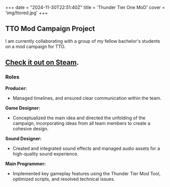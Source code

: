 +++
date = "2024-11-30T22:51:40Z"
title = 'Thunder Tier One MoD'
cover = 'img/ttored.jpg'
+++
## TTO Mod Campaign Project 

I am currently collaborating with a group of my fellow bachelor's students on a mod campaign for TTO. 

## [Check it out on Steam](https://steamcommunity.com/sharedfiles/filedetails/?id=3374103336).

### Roles

**Producer:** 
- Managed timelines, and ensured clear communication within the team.

**Game Designer:** 
- Conceptualized the main idea and directed the unfolding of the campaign, incorporating ideas from all team members to create a cohesive design.

**Sound Designer:** 
- Created and integrated sound effects and managed audio assets for a high-quality sound experience.

**Main Programmer:** 
- Implemented key gameplay features using the Thunder Tier Mod Tool, optimized scripts, and resolved technical issues.  
